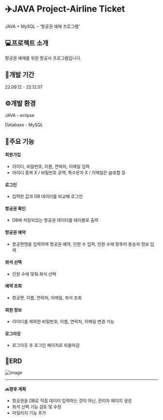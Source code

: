 # ✈️JAVA Project-Airline Ticket
JAVA + MySQL - '항공권 예매 프로그램'     

## 💻프로젝트 소개
항공권 예매를 위한 항공사 프로그램입니다.

## 📆개발 기간
22.09.12 - 22.12.07

## ⚙️개발 환경
JAVA - eclipse

Database - MySQL

## 📌주요 기능

####  회원가입
- 아이디, 비밀번호, 이름, 연락처, 이메일 입력
- 아이디 중복 X / 비밀번호 공백, 특수문자 X / 이메일은 @포함 등
####  로그인
- 입력한 값과 DB 데이터를 비교해 로그인 
####  항공권 확인
- DB에 저장되있는 항공권 데이터를 테이블로 출력
####  항공권 예약
- 항공편명을 입력하여 항공권 예약, 인원 수 입력, 인원 수에 맞추어 동승자 정보 입력
####  좌석 선택
- 인원 수에 맞춰 좌석 선택
####  예약 조회
- 항공편, 이름, 연락처, 이메일, 좌석 조회
####  회원 정보
- 아이디를 제외한 비밀번호, 이름, 연락처, 이메일 변경 가능
####  로그아웃
- 로그아웃 후 로그인 페이지로 되돌아감
  
## 🧾ERD
![image](https://github.com/ParkSeonBin/22.JAVA-AirlineTicket/assets/95379549/6cd82e0f-67ee-4d87-9bf1-f7d59b287085)

--- 
#### 🔜향후 계획
- 항공권을 DB로 직접 데이터 입력하는 것이 아닌, 관리자 페이지 생성
- 좌석 선택 기능 검토 및 수정
- 마일리지 기능 추가

